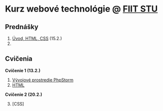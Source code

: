 # Kurz webové technológie @ [FIIT STU](http://www.fiit.stuba.sk)

## Prednášky

1. [Úvod, HTML, CSS](1-p) (15.2.)
2. 

## Cvičenia

 **Cvičenie 1 (13.2.)**

1. [Vývojové prostredie PhpStorm](1-c/vyvojove-prostredie-phpstorm)
2. [HTML](1-c/html)

 **Cvičenie 2 (20.2.)**

3. [CSS]
